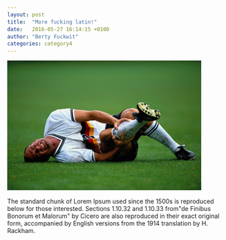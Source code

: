 ```yaml
---
layout: post
title:  "More fucking latin!"
date:   2016-05-27 16:14:15 +0100
author: "Berty Fuckwit"
categories: category4
---
```

![injury](/assets/blog1.jpg)


The standard chunk of Lorem Ipsum used since the 1500s is reproduced below for those interested. Sections 1.10.32 and 1.10.33 from<!--more-->"de Finibus Bonorum et Malorum" by Cicero are also reproduced in their exact original form, accompanied by English versions from the 1914 translation by H. Rackham.


